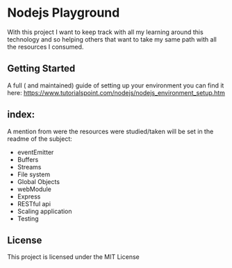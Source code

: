 
# Nodejs Playground

With this project I want to keep track with all my learning around this technology and so helping others that want to take my same path with all the resources I consumed.


## Getting Started
A full ( and maintained) guide of setting up your environment you can find it here:
https://www.tutorialspoint.com/nodejs/nodejs_environment_setup.htm
## index:
A mention from were the resources were studied/taken will be set in the readme of the subject:
* eventEmitter
* Buffers
* Streams
* File system
* Global Objects
* webModule
* Express
* RESTful api
* Scaling application
* Testing

## License

This project is licensed under the MIT License
